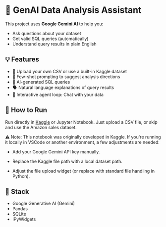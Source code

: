 # 🤖 GenAI Data Analysis Assistant

This project uses **Google Gemini AI** to help you:
- Ask questions about your dataset
- Get valid SQL queries (automatically)
- Understand query results in plain English

## 💡 Features

- 📁 Upload your own CSV or use a built-in Kaggle dataset
- 🧠 Few-shot prompting to suggest analysis directions
- 🧾 AI-generated SQL queries
- 🗣️ Natural language explanations of query results
- 🧪 Interactive agent loop: Chat with your data

## 📍 How to Run
Run directly in [Kaggle](https://www.kaggle.com/code/yanelly/querywhiz-ai-powered-data-questions-insights) or Jupyter Notebook.
Just upload a CSV file, or skip and use the Amazon sales dataset.

⚠️ Note:
This notebook was originally developed in Kaggle.
If you're running it locally in VSCode or another environment, a few adjustments are needed:

- Add your Google Gemini API key manually.

- Replace the Kaggle file path with a local dataset path.

- Adjust the file upload widget (or replace with standard file handling in Python).

## 🔧 Stack
- Google Generative AI (Gemini)
- Pandas
- SQLite
- IPyWidgets
